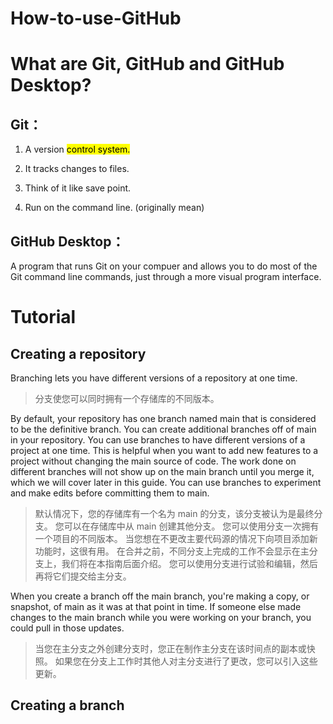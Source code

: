 # How-to-use-GitHub
# What are Git, GitHub and GitHub Desktop?

## Git：

1. A version <mark>control<mark> system.

2. It tracks changes to files.

3. Think of it like save point.

4. Run on the command line. (originally mean)

## GitHub Desktop：

A program that runs Git on your compuer and allows you to do most of the Git command line commands, just through a more visual program interface.

# Tutorial

## Creating a repository

Branching lets you have different versions of a repository at one time.

> 分支使您可以同时拥有一个存储库的不同版本。

By default, your repository has one branch named main that is considered to be the definitive branch. You can create additional branches off of main in your repository. You can use branches to have different versions of a project at one time. This is helpful when you want to add new features to a project without changing the main source of code. The work done on different branches will not show up on the main branch until you merge it, which we will cover later in this guide. You can use branches to experiment and make edits before committing them to main.

> 默认情况下，您的存储库有一个名为 main 的分支，该分支被认为是最终分支。 您可以在存储库中从 main 创建其他分支。 您可以使用分支一次拥有一个项目的不同版本。 当您想在不更改主要代码源的情况下向项目添加新功能时，这很有用。 在合并之前，不同分支上完成的工作不会显示在主分支上，我们将在本指南后面介绍。 您可以使用分支进行试验和编辑，然后再将它们提交给主分支。

When you create a branch off the main branch, you're making a copy, or snapshot, of
main as it was at that point in time. If someone else made changes to the main
branch while you were working on your branch, you could pull in those updates.

> 当您在主分支之外创建分支时，您正在制作主分支在该时间点的副本或快照。 如果您在分支上工作时其他人对主分支进行了更改，您可以引入这些更新。

## Creating a branch
